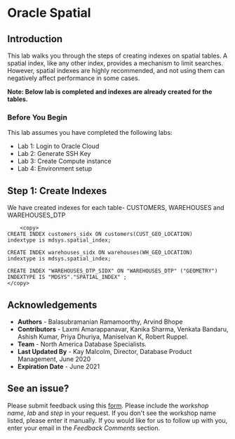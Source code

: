 # Oracle Spatial  

## Introduction

This lab walks you through the steps of creating indexes on spatial tables. A spatial index, like any other index, provides a mechanism to limit searches. However, spatial indexes are highly recommended, and not using them can negatively affect performance in some cases.

**Note: Below lab is completed and indexes are already created for the tables.**

### Before You Begin

This lab assumes you have completed the following labs:
- Lab 1:  Login to Oracle Cloud
- Lab 2:  Generate SSH Key
- Lab 3:  Create Compute instance 
- Lab 4:  Environment setup

## Step 1:  Create Indexes 
We have created indexes for each table- CUSTOMERS, WAREHOUSES and WAREHOUSES_DTP

````
    <copy>
CREATE INDEX customers_sidx ON customers(CUST_GEO_LOCATION)
indextype is mdsys.spatial_index; 

CREATE INDEX warehouses_sidx ON warehouses(WH_GEO_LOCATION)
indextype is mdsys.spatial_index;

CREATE INDEX "WAREHOUSES_DTP_SIDX" ON "WAREHOUSES_DTP" ("GEOMETRY") 
INDEXTYPE IS "MDSYS"."SPATIAL_INDEX" ;
</copy>
````

## Acknowledgements

- **Authors** - Balasubramanian Ramamoorthy, Arvind Bhope
- **Contributors** - Laxmi Amarappanavar, Kanika Sharma, Venkata Bandaru, Ashish Kumar, Priya Dhuriya, Maniselvan K, Robert Ruppel.
- **Team** - North America Database Specialists.
- **Last Updated By** - Kay Malcolm, Director, Database Product Management, June 2020
- **Expiration Date** - June 2021   

## **See an issue?**
Please submit feedback using this [form](https://apexapps.oracle.com/pls/apex/f?p=133:1:::::P1_FEEDBACK:1). Please include the *workshop name*, *lab* and *step* in your request.  If you don't see the workshop name listed, please enter it manually. If you would like for us to follow up with you, enter your email in the *Feedback Comments* section.
      
